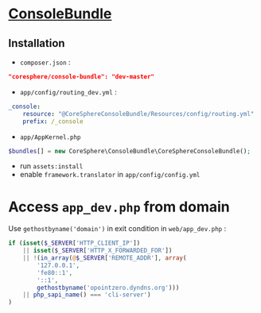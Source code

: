 [ConsoleBundle](https://github.com/CoreSphere/ConsoleBundle)
===============

Installation
------------

- ``composer.json`` :
```json
"coresphere/console-bundle": "dev-master"
```
- ``app/config/routing_dev.yml`` :
```yml
_console:
    resource: "@CoreSphereConsoleBundle/Resources/config/routing.yml"
    prefix: /_console
```
- ``app/AppKernel.php``
```php
$bundles[] = new CoreSphere\ConsoleBundle\CoreSphereConsoleBundle();
```
- run ``assets:install``
- enable ``framework.translator`` in ``app/config/config.yml``

 Access ``app_dev.php`` from domain
 ==================================

Use ``gethostbyname('domain')`` in exit condition in ``web/app_dev.php`` :
```php
if (isset($_SERVER['HTTP_CLIENT_IP'])
    || isset($_SERVER['HTTP_X_FORWARDED_FOR'])
    || !(in_array(@$_SERVER['REMOTE_ADDR'], array(
        '127.0.0.1', 
        'fe80::1', 
        '::1', 
        gethostbyname('opointzero.dyndns.org'))) 
    || php_sapi_name() === 'cli-server')
)
```
